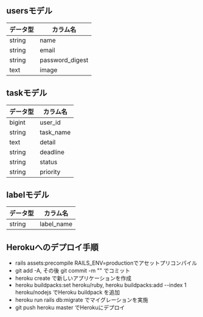 ## usersモデル
|データ型|カラム名|
|---|---|
|string|name|
|string|email|
|string|password_digest|
|text|image|

## taskモデル
|データ型|カラム名|
|---|---|
|bigint|user_id|
|string|task_name|
|text|detail|
|string|deadline|
|string|status|
|string|priority|


## labelモデル
|データ型|カラム名|
|---|---|
|string|label_name|

## Herokuへのデプロイ手順
* rails assets:precompile RAILS_ENV=productionでアセットプリコンパイル
* git add -A, その後 git commit -m "" でコミット
* heroku create で新しいアプリケーションを作成
* heroku buildpacks:set heroku/ruby, heroku buildpacks:add --index 1 heroku/nodejs でHeroku buildpack を追加
* heroku run rails db:migrate でマイグレーションを実施
* git push heroku master でHerokuにデプロイ
